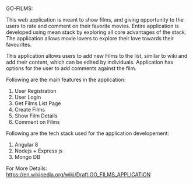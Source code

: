 
GO-FILMS:

This web application is meant to show films, and giving opportunity to the users to rate and comment on their favorite movies.
Entire application is developed using mean stack by exploring all core advantages of the stack. The application allows movie 
lovers to explore their love towards their favourites.

This application allows users to add new Films to the list, similar to wiki and add their content, which can be edited by 
individuals. Application has options for the user to add comments against the film. 

Following are the main features in the application:

1. User Registration
2. User Login
3. Get Films List Page
4. Create Films
5. Show Film Details
6. Comment on Films

Following are the tech stack used for the application developement:

1. Angular 8
2. Nodejs + Express js
3. Mongo DB


For More Details: https://en.wikipedia.org/wiki/Draft:GO_FILMS_APPLICATION
